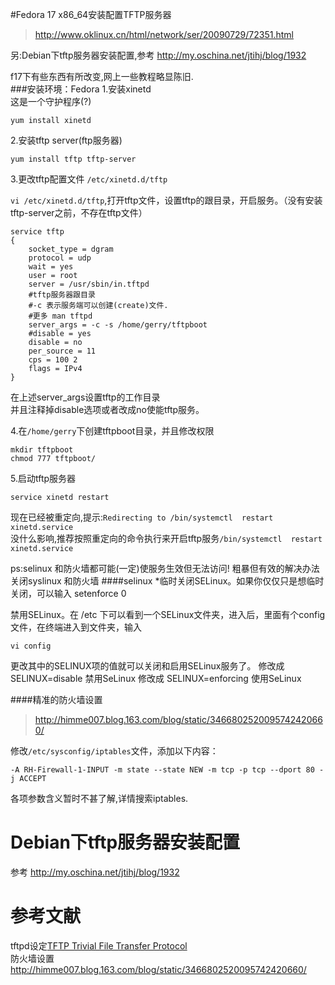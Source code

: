 #Fedora 17 x86_64安装配置TFTP服务器

>http://www.oklinux.cn/html/network/ser/20090729/72351.html   

另:Debian下tftp服务器安装配置,参考 http://my.oschina.net/jtihj/blog/1932


f17下有些东西有所改变,网上一些教程略显陈旧.  
###安装环境：Fedora
1.安装xinetd  
这是一个守护程序(?)

	yum install xinetd
2.安装tftp server(ftp服务器)

	yum install tftp tftp-server
3.更改tftp配置文件 `/etc/xinetd.d/tftp`

`vi /etc/xinetd.d/tftp`,打开tftp文件，设置tftp的跟目录，开启服务。（没有安装tftp-server之前，不存在tftp文件）

	service tftp
	{
		socket_type = dgram
		protocol = udp
		wait = yes
		user = root
		server = /usr/sbin/in.tftpd
		#tftp服务器跟目录
		#-c 表示服务端可以创建(create)文件.
		#更多 man tftpd
		server_args = -c -s /home/gerry/tftpboot  
		#disable = yes 
		disable = no
		per_source = 11
		cps = 100 2
		flags = IPv4
	}

在上述server_args设置tftp的工作目录  
并且注释掉disable选项或者改成no使能tftp服务。

4.在`/home/gerry`下创建tftpboot目录，并且修改权限

	mkdir tftpboot
	chmod 777 tftpboot/

5.启动tftp服务器

	service xinetd restart

现在已经被重定向,提示:`Redirecting to /bin/systemctl  restart xinetd.service`  
没什么影响,推荐按照重定向的命令执行来开启tftp服务`/bin/systemctl  restart xinetd.service`

ps:selinux 和防火墙都可能(一定)使服务生效但无法访问!
粗暴但有效的解决办法 关闭syslinux 和防火墙
####selinux
*临时关闭SELinux。如果你仅仅只是想临时关闭，可以输入
	setenforce 0

禁用SELinux。在 /etc  下可以看到一个SELinux文件夹，进入后，里面有个config文件，在终端进入到文件夹，输入

	vi config
更改其中的SELINUX项的值就可以关闭和启用SELinux服务了。
修改成  SELINUX=disable     禁用SeLinux
修改成  SELINUX=enforcing 使用SeLinux


####精准的防火墙设置
>http://himme007.blog.163.com/blog/static/3466802520095742420660/

修改`/etc/sysconfig/iptables`文件，添加以下内容：

	-A RH-Firewall-1-INPUT -m state --state NEW -m tcp -p tcp --dport 80 -j ACCEPT  
各项参数含义暂时不甚了解,详情搜索iptables.

# Debian下tftp服务器安装配置

参考 http://my.oschina.net/jtihj/blog/1932



# 参考文献
tftpd设定[TFTP Trivial File Transfer Protocol](http://std.sssh.tp.edu.tw/lesson/linux/tftp.htm )  
防火墙设置 http://himme007.blog.163.com/blog/static/3466802520095742420660/













